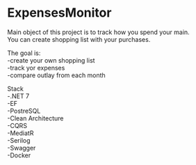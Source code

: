 # ExpensesMonitor
Main object of this project is to track how you spend your main.  
You can create shopping list with your purchases.  

The goal is:  
-create your own shopping list  
-track yor expenses  
-compare outlay from each month  
  
Stack  
-.NET 7  
-EF  
-PostreSQL  
-Clean Architecture  
-CQRS  
-MediatR  
-Serilog  
-Swagger    
-Docker
